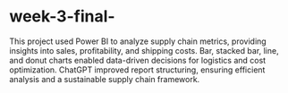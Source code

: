 # week-3-final-
This project used Power BI to analyze supply chain metrics, providing insights into sales, profitability, and shipping costs. Bar, stacked bar, line, and donut charts enabled data-driven decisions for logistics and cost optimization. ChatGPT improved report structuring, ensuring efficient analysis and a sustainable supply chain framework.
